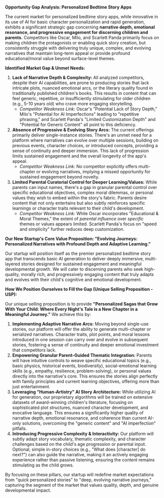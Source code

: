 **Opportunity Gap Analysis: Personalized Bedtime Story Apps**

The current market for personalized bedtime story apps, while innovative in its use of AI for basic character personalization and rapid generation, exhibits a significant strategic gap concerning **narrative depth, emotional resonance, and progressive engagement for discerning children and parents.** Competitors like Oscar, Milo, and Scarlett Panda primarily focus on making children the protagonists or enabling quick story creation, but consistently struggle with delivering truly unique, complex, and evolving narratives that maintain long-term appeal or provide profound educational/moral value beyond surface-level themes.

**Identified Market Gap & Unmet Needs:**

1.  **Lack of Narrative Depth & Complexity:** All analyzed competitors, despite their AI capabilities, are prone to producing stories that lack intricate plots, nuanced emotional arcs, or the literary quality found in traditionally published children's books. This results in content that can feel generic, repetitive, or insufficiently stimulating for older children (e.g., 5-10 years old) who crave more engaging storytelling.
    *   *Competitor Weakness Link:* Oscar's "Potential Lack of Story Depth," Milo's "Potential for AI Imperfections" leading to "repetitive phrasing," and Scarlett Panda's "Limited Customization Depth" and "Potential for Generic Content" all point to this deficiency.
2.  **Absence of Progressive & Evolving Story Arcs:** The current offerings primarily deliver single-instance stories. There's an unmet need for a platform where narratives can evolve over multiple sessions, building on previous events, character choices, or introduced concepts, providing a sense of continuity and deeper immersion. This lack of progression limits sustained engagement and the overall longevity of the app's appeal.
    *   *Competitor Weakness Link:* No competitor explicitly offers multi-chapter or evolving narratives, implying a missed opportunity for sustained engagement beyond novelty.
3.  **Limited Parental Curatorial Control for Deeper Learning/Values:** While parents can input names, there's a gap in granular parental control over specific educational objectives, complex moral dilemmas, or personal values they wish to embed within the story's fabric. Parents desire content that not only entertains but also subtly reinforces specific learnings or character traits relevant to their child's development.
    *   *Competitor Weakness Link:* While Oscar incorporates "Educational & Moral Themes," the extent of *parental influence* over *specific* themes or values appears limited. Scarlett Panda's focus on "speed and simplicity" further reduces deep customization.

**Our New Startup's Core Value Proposition: "Evolving Journeys: Personalized Narratives with Profound Depth and Adaptive Learning."**

Our startup will position itself as the premier personalized bedtime story app that transcends basic AI generation to deliver deeply immersive, multi-layered stories designed for sustained engagement and meaningful developmental growth. We will cater to discerning parents who seek high-quality, morally rich, and progressively engaging content that truly adapts and evolves with their child's cognitive and emotional development.

**How We Position Ourselves to Fill the Gap (Unique Selling Proposition - USP):**

Our unique selling proposition is to provide **"Personalized Sagas that Grow With Your Child: Where Every Night's Tale is a New Chapter in a Meaningful Journey."** We achieve this by:

1.  **Implementing Adaptive Narrative Arcs:** Moving beyond single-use stories, our platform will offer the ability to generate multi-chapter or serialized narratives. Character traits, plot points, and moral lessons introduced in one session can carry over and evolve in subsequent stories, fostering a sense of continuity and deeper emotional investment that competitors lack.
2.  **Empowering Granular Parent-Guided Thematic Integration:** Parents will have intuitive controls to weave specific educational topics (e.g., basic physics, historical events, biodiversity), social-emotional learning skills (e.g., empathy, resilience, problem-solving), or personal values directly into the narrative's core. This ensures the stories align perfectly with family principles and current learning objectives, offering more than just entertainment.
3.  **Leveraging "Human-Artistry" AI Story Architecture:** While utilizing AI for generation, our proprietary algorithms will be trained on extensive datasets of award-winning children's literature, focusing on sophisticated plot structures, nuanced character development, and evocative language. This ensures a significantly higher quality of narrative depth, emotional resonance, and coherence than current AI-only solutions, overcoming the "generic content" and "AI imperfection" pitfalls.
4.  **Introducing Progressive Complexity & Interactivity:** Our platform will subtly adapt story vocabulary, thematic complexity, and character challenges based on the child's age progression or parental input. Optional, simple in-story choices (e.g., "What does [character] do next?") can also guide the narrative, making it an actively engaging experience rather than passive listening, ensuring the content remains stimulating as the child grows.

By focusing on these pillars, our startup will redefine market expectations from "quick personalized stories" to "deep, evolving narrative journeys," capturing the segment of the market that values quality, depth, and genuine developmental impact.